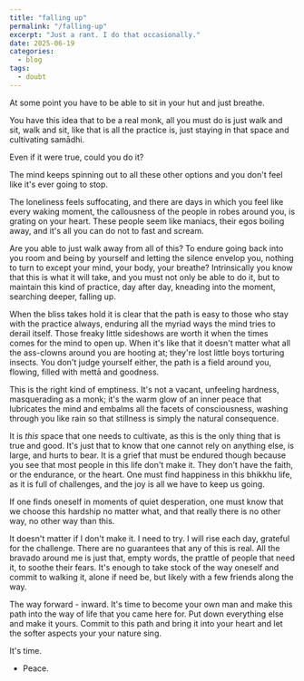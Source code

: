 ```yaml
--- 
title: "falling up"
permalink: "/falling-up" 
excerpt: "Just a rant. I do that occasionally."
date: 2025-06-19
categories:
  - blog
tags: 
  - doubt 
--- 
```


At some point you have to be able to sit in your hut and just breathe. 

You have this idea that to be a real monk, all you must do is just walk and sit, walk and sit, like that is all the practice is, just staying in that space and cultivating samādhi. 

Even if it were true, could you do it? 

The mind keeps spinning out to all these other options and you don't feel like it's ever going to stop. 

The loneliness feels suffocating, and there are days in which you feel like every waking moment, the callousness of the people in robes around you, is grating on your heart. These people seem like maniacs, their egos boiling away, and it's all you can do not to fast and scream. 

Are you able to just walk away from all of this? To endure going back into you room and being by yourself and letting the silence envelop you, nothing to turn to except your mind, your body, your breathe? Intrinsically you know that this is what it will take, and you must not only be able to do it, but to maintain this kind of practice, day after day, kneading into the moment, searching deeper, falling up. 

When the bliss takes hold it is clear that the path is easy to those who stay with the practice always, enduring all the myriad ways the mind tries to derail itself. Those freaky little sideshows are worth it when the times comes for the mind to open up. When it's like that it doesn't matter what all the ass-clowns around you are hooting at; they're lost little boys torturing insects. You don't judge yourself either, the path is a field around you, flowing, filled with mettā and goodness.  

This is the right kind of emptiness. It's not a vacant, unfeeling hardness,  masquerading as a monk; it's the warm glow of an inner peace that lubricates the mind and embalms all the facets of consciousness, washing through you like rain so that stillness is simply the natural consequence. 

It is *this* space that one needs to cultivate, as this is the only thing that is true and good. It's just that to know that one cannot rely on anything else, is large, and hurts to bear. It is a grief that must be endured though because you see that most people in this life don't make it. They don't have the faith, or the endurance, or the heart. One must find happiness in this bhikkhu life, as it is full of challenges, and the joy is all we have to keep us going. 

If one finds oneself in moments of quiet desperation, one must know that we choose this hardship no matter what, and that really there is no other way, no other way than this. 

It doesn't matter if I don't make it. I need to try. I will rise each day, grateful for the challenge. There are no guarantees that any of this is real. All the bravado around me is just that, empty words, the prattle of people that need it, to soothe their fears. It's enough to take stock of the way oneself and commit to walking it, alone if need be, but likely with a few friends along the way. 

The way forward - inward. It's time to become your own man and make this path into the way of life that you came here for. Put down everything else and make it yours. Commit to this path and bring it into your heart and let the softer aspects your your nature sing. 

It's time. 


- Peace. 
